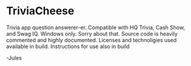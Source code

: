 # TriviaCheese
Trivia app question answerer-er. Compatible with HQ Trivia, Cash Show, and Swag IQ. Windows only. Sorry about that. Source code is heavily commented and highly documented. Licenses and technoligies used available in build. Instructions for use also in build

-Jules
